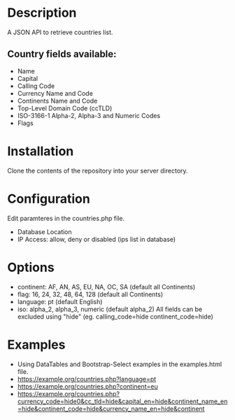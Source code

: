 # Description
A JSON API to retrieve countries list.


## Country fields available:
- Name
- Capital
- Calling Code
- Currency Name and Code
- Continents Name and Code
- Top-Level Domain Code (ccTLD)
- ISO-3166-1 Alpha-2, Alpha-3 and Numeric Codes
- Flags


# Installation

Clone the contents of the repository into your server directory.


# Configuration

Edit paramteres in the countries.php file.
- Database Location
- IP Access: allow, deny or disabled (ips list in database)


# Options

- continent: AF, AN, AS, EU, NA, OC, SA (default all Continents)
- flag: 16, 24, 32, 48, 64, 128 (default all Continents)
- language: pt (default English)
- iso: alpha_2, alpha_3, numeric (default alpha_2)
All fields can be excluded using "hide" (eg. calling_code=hide continent_code=hide)

# Examples

- Using DataTables and Bootstrap-Select examples in the examples.html file.
- https://example.org/countries.php?language=pt
- https://example.org/countries.php?continent=eu
- https://example.org/countries.php?currency_code=hide0&cc_tld=hide&capital_en=hide&continent_name_en=hide&continent_code=hide&currency_name_en=hide&continent
